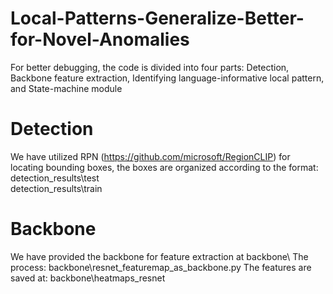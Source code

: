 # Local-Patterns-Generalize-Better-for-Novel-Anomalies

For better debugging, the code is divided into four parts: Detection, Backbone feature extraction, Identifying language-informative local pattern, and State-machine module

# Detection 
We have utilized RPN (https://github.com/microsoft/RegionCLIP) for locating bounding boxes, the boxes are organized according to the format:  
detection_results\test  
detection_results\train 

# Backbone 
We have provided the backbone for feature extraction at backbone\ 
The process: backbone\resnet_featuremap_as_backbone.py 
The features are saved at: backbone\heatmaps_resnet 


